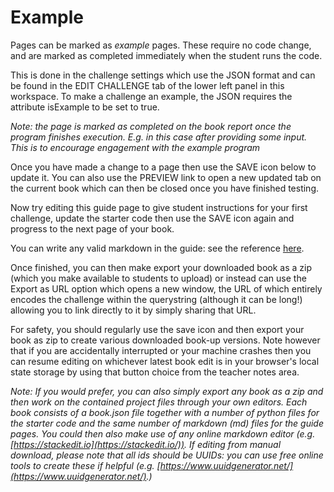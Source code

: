 # Example

Pages can be marked as *example* pages. These require no code change, and are marked as completed immediately when the student runs the code. 

This is done in the challenge settings which use the JSON format and can be found in the EDIT CHALLENGE tab of the lower left panel in this workspace. To make a challenge an example, the JSON requires the attribute isExample to be set to true.

*Note: the page is marked as completed on the book report once the program finishes execution. E.g. in this case after providing some input. This is to encourage engagement with the example program*

Once you have made a change to a page then use the SAVE icon below to update it. You can also use the PREVIEW link to open a new updated tab on the current book which can then be closed once you have finished testing.

Now try editing this guide page to give student instructions for your first challenge, update the starter code then use the SAVE icon again and progress to the next page of your book.

You can write any valid markdown in the guide: see the reference [here](https://www.markdownguide.org/basic-syntax/).

Once finished, you can then make export your downloaded book as a zip (which you make available to students to upload) or instead can use the Export as URL option which opens a new window, the URL of which entirely encodes the challenge within the querystring (although it can be long!) allowing you to link directly to it by simply sharing that URL.

For safety, you should regularly use the save icon and then export your book as zip to create various downloaded book-up versions. Note however that if you are accidentally interrupted or your machine crashes then you can resume editing on whichever latest book edit is in your browser's local state storage by using that button choice from the teacher notes area.

*Note: If you would prefer, you can also simply export any book as a zip and then work on the contained project files through your own editors. Each book consists of a book.json file together with a number of python files for the starter code and the same number of markdown (md) files for the guide pages. You could then also make use of any online markdown editor (e.g. [https://stackedit.io](https://stackedit.io/)). If editing from manual download, please note that all ids should be UUIDs: you can use free online tools to create these if helpful (e.g. [https://www.uuidgenerator.net/](https://www.uuidgenerator.net/).)*